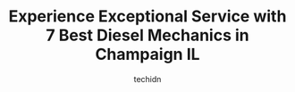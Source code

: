 ---
layout: ampstory
image: https://images.unsplash.com/photo-1622407760454-0a091d4c6cdf?ixlib=rb-4.0.3&ixid=MnwxMjA3fDB8MHxwaG90by1wYWdlfHx8fGVufDB8fHx8&auto=format&fit=crop&w=640&h=853&q=80
author: techidn
featured: false
description: Experience the excellence of automotive service by visiting the 7 best Diesel Mechanic in Champaign IL, USA. With their expertise, attention to detail, and commitment to customer satisfactio
title: Experience Exceptional Service with 7 Best Diesel Mechanics in Champaign IL
cover:
   title: Experience Exceptional Service with 7 Best Diesel Mechanics in Champaign IL
   subtitle: Rickpate
   background: https://images.unsplash.com/photo-1622407760454-0a091d4c6cdf?ixlib=rb-4.0.3&ixid=MnwxMjA3fDB8MHxwaG90by1wYWdlfHx8fGVufDB8fHx8&auto=format&fit=crop&w=640&h=853&q=80

pages: 
 - layout: thirds
   top: <h1>#1 Perfect Touch Auto Repair</h1>
   bottom: "<p>Ricky was great to work with! Was honest about his pricing and was able to fix what other mechanic shops did not want to touch. Had a few issues while fixing the original</p>"
   background: https://www.knot35.com/toplist/wp-content/uploads/2023/06/best-diesel-mechanic-1-in-champaign-il-1685837978.jpeg
   backgroundblur: true
 - layout: thirds
   top: <h1>#2 TMS Auto Care</h1>
   bottom: "<p>1605 W Springfield Ave, Champaign, IL 61821, United States</p>"
   background: https://www.knot35.com/toplist/wp-content/uploads/2023/06/best-diesel-mechanic-2-in-champaign-il-1685837978.jpeg
   cta:
      link: https://www.knot35.com/toplist/experience-exceptional-service-with-7-best-diesel-mechanics-in-champaign-il/
      text: Experience Exceptional Service with 7 Best Diesel Mechanics in Champaign IL
 - layout: thirds
   top: <h1>#3 Gregs Truck, Tire & Auto Repair</h1>
   bottom: "<p>2616 N Mattis Ave, Champaign, IL 61822, United States</p>"
   background: https://www.knot35.com/toplist/wp-content/uploads/2023/06/best-diesel-mechanic-3-in-champaign-il-1685837979.png
   cta:
      link: https://www.knot35.com/toplist/experience-exceptional-service-with-7-best-diesel-mechanics-in-champaign-il/
      text: Experience Exceptional Service with 7 Best Diesel Mechanics in Champaign IL
 - layout: thirds
   top: <h1>#4 Road Ready Truck & Tire</h1>
   bottom: "<p>51 E Leverett Rd, Champaign, IL 61822, United States</p>"
   background: https://images.unsplash.com/photo-1489648022186-8f49310909a0?ixlib=rb-4.0.3&ixid=MnwxMjA3fDB8MHxwaG90by1wYWdlfHx8fGVufDB8fHx8&auto=format&fit=crop&w=640&h=853&q=80
   cta:
      link: https://www.knot35.com/toplist/experience-exceptional-service-with-7-best-diesel-mechanics-in-champaign-il/
      text: Experience Exceptional Service with 7 Best Diesel Mechanics in Champaign IL
 - layout: thirds
   top: <h1>#5 Rons Truck & Auto Repair</h1>
   bottom: "<p>1707 N Cunningham Ave, Urbana, IL 61802, United States</p>"
   background: https://images.unsplash.com/photo-1614648718611-0635f29016cb?ixlib=rb-4.0.3&ixid=MnwxMjA3fDB8MHxwaG90by1wYWdlfHx8fGVufDB8fHx8&auto=format&fit=crop&w=640&h=853&q=80
   cta:
      link: https://www.knot35.com/toplist/experience-exceptional-service-with-7-best-diesel-mechanics-in-champaign-il/
      text: Experience Exceptional Service with 7 Best Diesel Mechanics in Champaign IL
 - layout: thirds
   top: <h1>#6 JX Truck Center - Champaign</h1>
   bottom: "<p>2408 N Cunningham Ave, Urbana, IL 61802, United States</p>"
   background: https://images.unsplash.com/photo-1515405295579-ba7b45403062?ixlib=rb-4.0.3&ixid=MnwxMjA3fDB8MHxwaG90by1wYWdlfHx8fGVufDB8fHx8&auto=format&fit=crop&w=640&h=853&q=80
   cta:
      link: https://www.knot35.com/toplist/experience-exceptional-service-with-7-best-diesel-mechanics-in-champaign-il/
      text: Experience Exceptional Service with 7 Best Diesel Mechanics in Champaign IL
 - layout: thirds
   top: <h1>#7 KAAMS Auto Repair</h1>
   bottom: "<p>2204 W John St, Champaign, IL 61821, United States</p>"
   background: https://images.unsplash.com/photo-1536745287225-21d689278fd1?ixlib=rb-4.0.3&ixid=MnwxMjA3fDB8MHxwaG90by1wYWdlfHx8fGVufDB8fHx8&auto=format&fit=crop&w=640&h=853&q=80
   cta:
      link: https://www.knot35.com/toplist/experience-exceptional-service-with-7-best-diesel-mechanics-in-champaign-il/
      text: Experience Exceptional Service with 7 Best Diesel Mechanics in Champaign IL
 - layout: thirds
   middle: Continue reading...
   background: https://images.unsplash.com/photo-1518640467707-6811f4a6ab73?ixlib=rb-4.0.3&ixid=MnwxMjA3fDB8MHxwaG90by1wYWdlfHx8fGVufDB8fHx8&auto=format&fit=crop&w=640&h=853&q=80
   cta:
      link: https://www.knot35.com/toplist/experience-exceptional-service-with-7-best-diesel-mechanics-in-champaign-il/
      text: Experience Exceptional Service with 7 Best Diesel Mechanics in Champaign IL
      
---